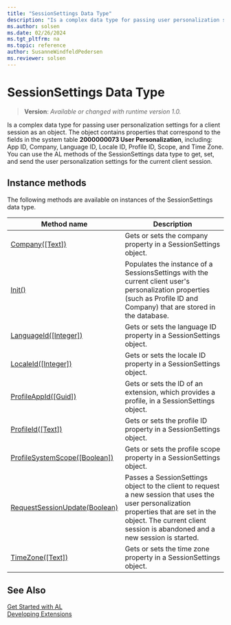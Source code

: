 ```yaml
---
title: "SessionSettings Data Type"
description: "Is a complex data type for passing user personalization settings for a client session as an object."
ms.author: solsen
ms.date: 02/26/2024
ms.tgt_pltfrm: na
ms.topic: reference
author: SusanneWindfeldPedersen
ms.reviewer: solsen
---
```

[//]: # (START>DO_NOT_EDIT)
[//]: # (IMPORTANT:Do not edit any of the content between here and the END>DO_NOT_EDIT.)
[//]: # (Any modifications should be made in the .xml files in the ModernDev repo.)
# SessionSettings Data Type
> **Version**: _Available or changed with runtime version 1.0._

Is a complex data type for passing user personalization settings for a client session as an object. The object contains properties that correspond to the fields in the system table **2000000073 User Personalization**, including: App ID, Company, Language ID, Locale ID, Profile ID, Scope, and Time Zone. You can use the AL methods of the SessionSettings data type to get, set, and send the user personalization settings for the current client session.



## Instance methods
The following methods are available on instances of the SessionSettings data type.

|Method name|Description|
|-----------|-----------|
|[Company([Text])](sessionsettings-company-method.md)|Gets or sets the company property in a SessionSettings object.|
|[Init()](sessionsettings-init-method.md)|Populates the instance of a SessionsSettings with the current client user's personalization properties (such as Profile ID and Company) that are stored in the database.|
|[LanguageId([Integer])](sessionsettings-languageid-method.md)|Gets or sets the language ID property in a SessionSettings object.|
|[LocaleId([Integer])](sessionsettings-localeid-method.md)|Gets or sets the locale ID property in a SessionSettings object.|
|[ProfileAppId([Guid])](sessionsettings-profileappid-method.md)|Gets or sets the ID of an extension, which provides a profile, in a SessionSettings object.|
|[ProfileId([Text])](sessionsettings-profileid-method.md)|Gets or sets the profile ID property in a SessionSettings object.|
|[ProfileSystemScope([Boolean])](sessionsettings-profilesystemscope-method.md)|Gets or sets the profile scope property in a SessionSettings object.|
|[RequestSessionUpdate(Boolean)](sessionsettings-requestsessionupdate-method.md)|Passes a SessionSettings object to the client to request a new session that uses the user personalization properties that are set in the object. The current client session is abandoned and a new session is started.|
|[TimeZone([Text])](sessionsettings-timezone-method.md)|Gets or sets the time zone property in a SessionSettings object.|

[//]: # (IMPORTANT: END>DO_NOT_EDIT)
## See Also  
[Get Started with AL](../../devenv-get-started.md)  
[Developing Extensions](../../devenv-dev-overview.md)  